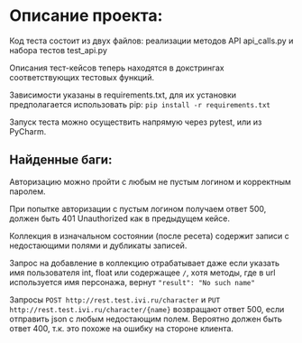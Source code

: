 # Описание проекта:
Код теста состоит из двух файлов: реализации методов API api_calls.py и набора тестов test_api.py

Описания тест-кейсов теперь находятся в докстрингах соответствующих тестовых функций.

Зависимости указаны в requirements.txt, для их установки предполагается использовать pip:
`pip install -r requirements.txt`

Запуск теста можно осуществить напрямую через pytest, или из PyCharm.

## Найденные баги:

Авторизацию можно пройти с любым не пустым логином и корректным паролем.

При попытке авторизации с пустым логином получаем ответ 500, должен быть 401 Unauthorized как в предыдущем кейсе.

Коллекция в изначальном состоянии (после ресета) содержит записи с недостающими полями и дубликаты записей.

Запрос на добавление в коллекцию отрабатывает даже если указать имя пользователя int, float или содержащее `/`, хотя методы, где в url используется имя персонажа, вернут `"result": "No such name"`

Запросы `POST http://rest.test.ivi.ru/character` и `PUT http://rest.test.ivi.ru/character/{name}` возвращают ответ 500, если отправить json с любым недостающим полем. Вероятно должен быть ответ 400, т.к. это похоже на ошибку на стороне клиента.